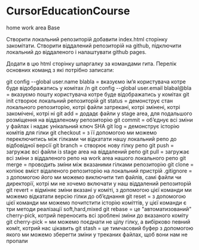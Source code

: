 # CursorEducationCourse
home work area
Base

Створити локальний репозиторій добавити index.html сторінку закомітати. Створити віддалений репозиторій на github, підключити локальний до віддаленого і налаштувати github pages.

Додати в цю html сторiнку шпаргалку за командами гита. Перелік основних команд з якi потрібно записати:

git config --global user.name blabla = вказуємо ім’я користувача котре буде відображатись у комітах /n
git config --global user.email blabal@bla = вказуємо пошту користувача котре буде відображатись у комітах
git init створює локальний репозиторій
git status = демонструє стан локального репозиторію, котрі файли затрекані, котрі змінені, 
котрі закомічені, котрі ні
git add = додадє файли у stage area, для подальшого розміщення на віддаленому репозиторію
git commit = об’єднує всі зміни у файлах і надає унікальний ключ SHA
git log = демонструє історію комітів для гілки
git checkout = з її допомогою ми можемо переключитись між гілками 
чи відкатати нашу локальний репо до відбовідної версії
git branch = створює нову гілку репо
git push = загружає всі файли із stage area на віддалений репо
git pull = загружає всі зміни з віддаленого репо на work area нашого локального репо
git merge = проводить зміни між вказаними гілками репозиторію
git clone = копіює вміст відаленого репозиторію на локальний пристрій
.gitignore = з допомогою його ми можемо виключити тип файлів, самі файли чи директорії,
котрі ми не хочемо включати у наш віддалений репозиторій
git revert = відміняє зміни вказані у коміті, з допомогою цієї
команди ми можемо відкатати версію гілки до об’єднання
git reset = з допомогою цієї команди ми можемо почитстити історію коміттів, 
у цієї команди є три методи реалізації soft,hard,mixed
git rebase = це "автоматизований" cherry-pick, котрий переносить всі зроблені зміни до вказаного коміту
git cherry-pick = ми можемо поєднати не цілу гілку, а вибірково певний коміт, котрий нас цікавить
git stash = це тимчасовий буфер з допомогою якого ми можемо зберегти зміни у треканих файлах, 
щоб вони нам не пропали
